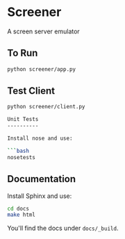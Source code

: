 Screener
========

A screen server emulator

To Run
------

```bash
python screener/app.py
```

Test Client
-----------

```bash
python screener/client.py

Unit Tests
----------

Install nose and use:

```bash
nosetests
```

Documentation
-------------

Install Sphinx and use:

```bash
cd docs
make html
```

You'll find the docs under `docs/_build`.
